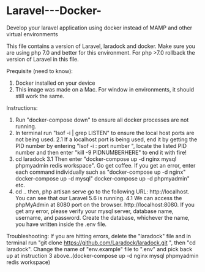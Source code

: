 # Laravel---Docker-
Develop your laravel application using docker instead of MAMP and other virtual environments


This file contains a version of Laravel, laradock and docker.  Make sure you are using php 7.0 and better for this environment.  For php >7.0 rollback the version of Laravel in this file.  

Prequisite (need to know): 
1. Docker installed on your device
2. This image was made on a Mac.  For window in environments, it should still work the same. 



Instructions: 
1. Run "docker-compose down" to ensure all docker processes are not running. 
2. In terminal run "lsof -i | grep LISTEN" to ensure the local host ports are not being used. 
2.1 If a localhost port is being used, end it by getting the PID number by entering "lsof -i : port number
", locate the listed PID number and then enter "kill -9 PIDNUMBERHERE" to end it with fire!
3. cd laradock
3.1 Then enter "docker-compose up -d nginx mysql phpmyadmin redis workspace".  Go get coffee.  If you get an error, enter each command individually such as "docker-compose up -d nginx" docker-compose up -d  mysql" docker-compose up -d phpmyadmin" etc. 
4. cd ..
then, php artisan serve
go to the following URL: http://localhost.  You can see that our Laravel 5.6 is running.
4.1 We can access the phpMyAdmin at 8080 port on the browser. http://localhost:8080.  If you get any error, please verify your mysql server, database name, username, and password.  Create the database, whichever the name, you have written inside the .env file.


Troubleshooting: 
If you are hitting errors, delete the "laradock" file and in terminal run "git clone https://github.com/Laradock/laradock.git
", then "cd laradock".   Change the name of "env.example" file to ".env" and pick back up at instruction 3 above..(docker-compose up -d nginx mysql phpmyadmin redis workspace)




